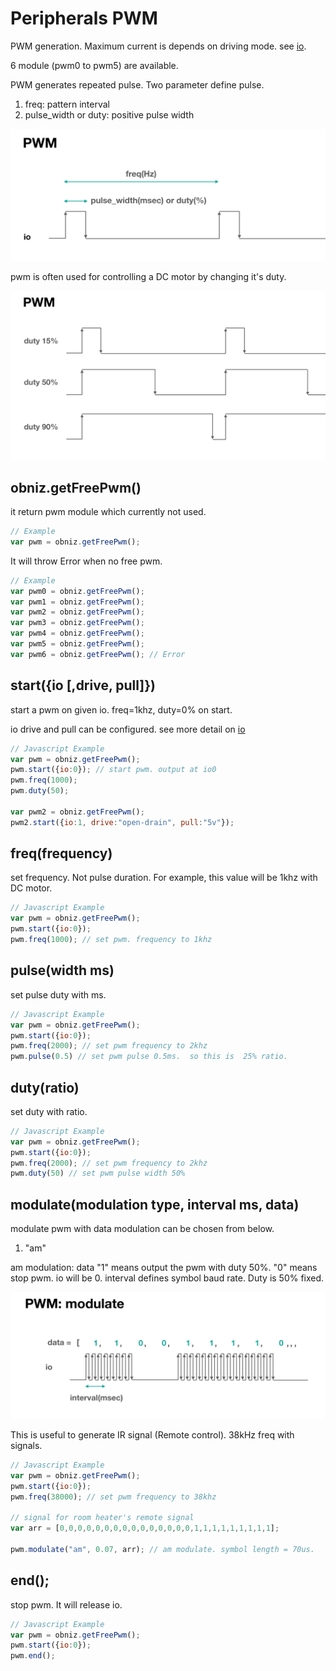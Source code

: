# Peripherals PWM
PWM generation.
Maximum current is depends on driving mode. see [io](./io).

6 module (pwm0 to pwm5) are available.

PWM generates repeated pulse.
Two parameter define pulse.

1. freq: pattern interval
2. pulse_width or duty: positive pulse width

![](./images/pwm_0.png)

pwm is often used for controlling a DC motor by changing it's duty.

![](./images/pwm_1.png)

## obniz.getFreePwm()
it return pwm module which currently not used.

```Javascript
// Example
var pwm = obniz.getFreePwm();
```
It will throw Error when no free pwm.
```Javascript
// Example
var pwm0 = obniz.getFreePwm();
var pwm1 = obniz.getFreePwm();
var pwm2 = obniz.getFreePwm();
var pwm3 = obniz.getFreePwm();
var pwm4 = obniz.getFreePwm();
var pwm5 = obniz.getFreePwm();
var pwm6 = obniz.getFreePwm(); // Error
```

## start({io [,drive, pull]})
start a pwm on given io.
freq=1khz, duty=0% on start.

io drive and pull can be configured. see more detail on [io](./io)

```Javascript
// Javascript Example
var pwm = obniz.getFreePwm();
pwm.start({io:0}); // start pwm. output at io0
pwm.freq(1000);
pwm.duty(50);

var pwm2 = obniz.getFreePwm();
pwm2.start({io:1, drive:"open-drain", pull:"5v"});
```
## freq(frequency)
set frequency. Not pulse duration.
For example, this value will be 1khz with DC motor.

```Javascript
// Javascript Example
var pwm = obniz.getFreePwm();
pwm.start({io:0});
pwm.freq(1000); // set pwm. frequency to 1khz
```
## pulse(width ms)
set pulse duty with ms.

```Javascript
// Javascript Example
var pwm = obniz.getFreePwm();
pwm.start({io:0});
pwm.freq(2000); // set pwm frequency to 2khz
pwm.pulse(0.5) // set pwm pulse 0.5ms.  so this is  25% ratio.
```
## duty(ratio)
set duty with ratio.

```Javascript
// Javascript Example
var pwm = obniz.getFreePwm();
pwm.start({io:0});
pwm.freq(2000); // set pwm frequency to 2khz
pwm.duty(50) // set pwm pulse width 50%
```

## modulate(modulation type, interval ms, data)
modulate pwm with data
modulation can be chosen from below.

1. "am"

am modulation: data "1" means output the pwm with duty 50%. "0" means stop pwm. io will be 0.
interval defines symbol baud rate. 
Duty is 50% fixed.

![](./images/pwm_modu.png)

This is useful to generate IR signal (Remote control).
38kHz freq with signals.

```Javascript
// Javascript Example
var pwm = obniz.getFreePwm();
pwm.start({io:0});
pwm.freq(38000); // set pwm frequency to 38khz

// signal for room heater's remote signal
var arr = [0,0,0,0,0,0,0,0,0,0,0,0,0,0,0,1,1,1,1,1,1,1,1,1];

pwm.modulate("am", 0.07, arr); // am modulate. symbol length = 70us.
```
## end();
stop pwm. It will release io.

```Javascript
// Javascript Example
var pwm = obniz.getFreePwm();
pwm.start({io:0});
pwm.end();
```